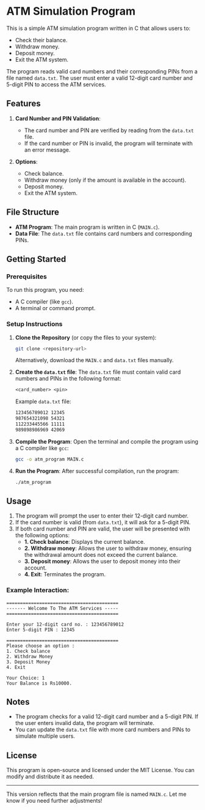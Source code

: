 # ATM Simulation Program

This is a simple ATM simulation program written in C that allows users to:
- Check their balance.
- Withdraw money.
- Deposit money.
- Exit the ATM system.

The program reads valid card numbers and their corresponding PINs from a file named `data.txt`. The user must enter a valid 12-digit card number and 5-digit PIN to access the ATM services.

## Features
1. **Card Number and PIN Validation**:
   - The card number and PIN are verified by reading from the `data.txt` file.
   - If the card number or PIN is invalid, the program will terminate with an error message.

2. **Options**:
   - Check balance.
   - Withdraw money (only if the amount is available in the account).
   - Deposit money.
   - Exit the ATM system.

## File Structure
- **ATM Program**: The main program is written in C (`MAIN.c`).
- **Data File**: The `data.txt` file contains card numbers and corresponding PINs.

## Getting Started

### Prerequisites
To run this program, you need:
- A C compiler (like `gcc`).
- A terminal or command prompt.

### Setup Instructions

1. **Clone the Repository** (or copy the files to your system):
   ```bash
   git clone <repository-url>
   ```
   Alternatively, download the `MAIN.c` and `data.txt` files manually.

2. **Create the `data.txt` file**:
   The `data.txt` file must contain valid card numbers and PINs in the following format:
   ```txt
   <card_number> <pin>
   ```
   Example `data.txt` file:
   ```txt
   123456789012 12345
   987654321098 54321
   112233445566 11111
   989898986969 42069
   ```

3. **Compile the Program**:
   Open the terminal and compile the program using a C compiler like `gcc`:
   ```bash
   gcc -o atm_program MAIN.c
   ```

4. **Run the Program**:
   After successful compilation, run the program:
   ```bash
   ./atm_program
   ```

## Usage

1. The program will prompt the user to enter their 12-digit card number.
2. If the card number is valid (from `data.txt`), it will ask for a 5-digit PIN.
3. If both card number and PIN are valid, the user will be presented with the following options:
   - **1. Check balance**: Displays the current balance.
   - **2. Withdraw money**: Allows the user to withdraw money, ensuring the withdrawal amount does not exceed the current balance.
   - **3. Deposit money**: Allows the user to deposit money into their account.
   - **4. Exit**: Terminates the program.

### Example Interaction:
```
=========================================
------- Welcome To The ATM Services -----
=========================================

Enter your 12-digit card no. : 123456789012
Enter 5-digit PIN : 12345

=========================================
Please choose an option :
1. Check balance
2. Withdraw Money
3. Deposit Money
4. Exit

Your Choice: 1
Your Balance is Rs10000.
```

## Notes
- The program checks for a valid 12-digit card number and a 5-digit PIN. If the user enters invalid data, the program will terminate.
- You can update the `data.txt` file with more card numbers and PINs to simulate multiple users.

## License
This program is open-source and licensed under the MIT License. You can modify and distribute it as needed.

---

This version reflects that the main program file is named `MAIN.c`. Let me know if you need further adjustments!